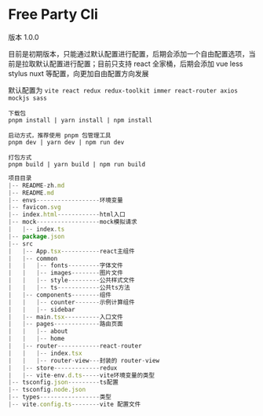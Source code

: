 # Free Party Cli

版本 1.0.0

目前是初期版本，只能通过默认配置进行配置，后期会添加一个自由配置选项，当前是拉取默认配置进行配置；目前只支持 react 全家桶，后期会添加 vue less stylus nuxt 等配置，向更加自由配置方向发展

默认配置为 `vite react redux redux-toolkit immer react-router axios mockjs sass`


```node
下载包
pnpm install | yarn install | npm install

启动方式，推荐使用 pnpm 包管理工具
pnpm dev | yarn dev | npm run dev

打包方式
pnpm build | yarn build | npm run build
```


```javascript
项目目录
|-- README-zh.md
|-- README.md
|-- envs------------------环境变量
|-- favicon.svg
|-- index.html------------html入口
|-- mock------------------mock模拟请求
|   |-- index.ts        
|-- package.json
|-- src
|   |-- App.tsx-----------react主组件
|   |-- common
|   |   |-- fonts---------字体文件
|   |   |-- images--------图片文件
|   |   |-- style---------公共样式文件
|   |   |-- ts------------公共ts方法
|   |-- components--------组件
|   |   |-- counter-------示例计算组件
|   |   |-- sidebar
|   |-- main.tsx----------入口文件
|   |-- pages-------------路由页面
|   |   |-- about
|   |   |-- home
|   |-- router------------react-router
|   |   |-- index.tsx
|   |   |-- router-view---封装的 router-view
|   |-- store-------------redux
|   |-- vite-env.d.ts-----vite环境变量的类型
|-- tsconfig.json---------ts配置
|-- tsconfig.node.json
|-- types-----------------类型
|-- vite.config.ts--------vite 配置文件
```